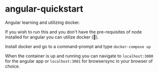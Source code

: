 # angular-quickstart
Angular learning and utilizing docker.

If you wish to run this and you don't have the pre-requisites of node installed for angular you can utilize docker (:whale:).

Install docker and go to a command-prompt and type `docker-compose up`

When the container is up and running you can navigate to `localhost:3000` for the angular app or `localhost:3001` for browsersync in your browser of choice.
